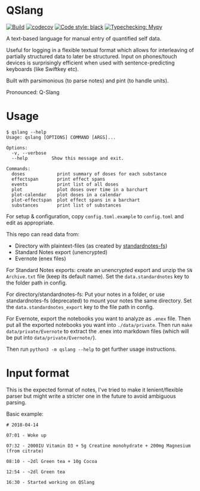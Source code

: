 QSlang
======

[![Build](https://github.com/ErikBjare/QSlang/actions/workflows/build.yml/badge.svg)](https://github.com/ErikBjare/QSlang/actions/workflows/build.yml)
[![codecov](https://codecov.io/gh/ErikBjare/qslang/branch/master/graph/badge.svg)](https://codecov.io/gh/ErikBjare/qslang)
[![Code style: black](https://img.shields.io/badge/code%20style-black-000000.svg)](https://github.com/psf/black)
[![Typechecking: Mypy](http://www.mypy-lang.org/static/mypy_badge.svg)](http://mypy-lang.org/)

A text-based language for manual entry of quantified self data.

Useful for logging in a flexible textual format which allows for interleaving of partially structured data to later be structured. Input on phones/touch devices is surprisingly efficient when used with sentence-predicting keyboards (like Swiftkey etc).

Built with parsimonious (to parse notes) and pint (to handle units).

Pronounced: Q-Slang

Usage
=====

```
$ qslang --help
Usage: qslang [OPTIONS] COMMAND [ARGS]...

Options:
  -v, --verbose
  --help         Show this message and exit.

Commands:
  doses            print summary of doses for each substance
  effectspan       print effect spans
  events           print list of all doses
  plot             plot doses over time in a barchart
  plot-calendar    plot doses in a calendar
  plot-effectspan  plot effect spans in a barchart
  substances       print list of substances
```

For setup & configuration, copy `config.toml.example` to `config.toml` and edit as appropriate.

This repo can read data from:

 - Directory with plaintext-files (as created by [standardnotes-fs](https://github.com/tannercollin/standardnotes-fs))
 - Standard Notes export (unencrypted)
 - Evernote (enex files)

For Standard Notes exports: create an unencrypted export and unzip the `SN Archive.txt` file (keep its default name).  Set the `data.standardnotes` key to the folder path in config.

For directory/standardnotes-fs: Put your notes in a folder, or use standardnotes-fs (deprecated) to mount your notes the same directory. Set the `data.standardnotes_export` key to the file path in config.

For Evernote, export the notebooks you want to analyze as `.enex` file. Then put all the exported notebooks you want into `./data/private`. Then run `make data/private/Evernote` to extract the .enex into markdown files (which will be put into `data/private/Evernote/`).

Then run `python3 -m qslang --help` to get further usage instructions.

Input format
============

This is the expected format of notes, I've tried to make it lenient/flexible parser but might write a stricter one in the future to avoid ambiguous parsing.

Basic example:

```
# 2018-04-14

07:01 - Woke up

07:32 - 2000IU Vitamin D3 + 5g Creatine monohydrate + 200mg Magnesium (from citrate)

08:10 - ~2dl Green tea + 10g Cocoa

12:54 - ~2dl Green tea

16:30 - Started working on QSlang
```

